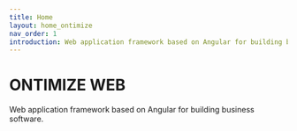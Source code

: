 ```yaml
---
title: Home
layout: home_ontimize
nav_order: 1
introduction: Web application framework based on Angular for building business software.
---
```


<h1>ONTIMIZE WEB</h1>
<p>Web application framework based on Angular for building business software.</p>


